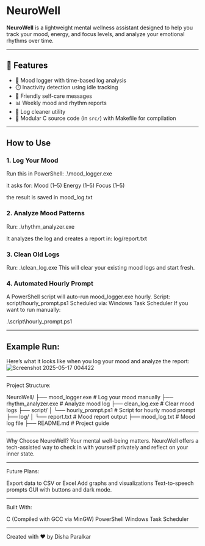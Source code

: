 # NeuroWell 

**NeuroWell** is a lightweight mental wellness assistant designed to help you track your mood, energy, and focus levels, and analyze your emotional rhythms over time.

---

## 🌟 Features
- 🧠 Mood logger with time-based log analysis
- ⏱️ Inactivity detection using idle tracking
- 💬 Friendly self-care messages
- 📊 Weekly mood and rhythm reports
- 🧹 Log cleaner utility
- 📁 Modular C source code (in `src/`) with Makefile for compilation

---

## How to Use

### 1. **Log Your Mood**

Run this in PowerShell:
.\mood_logger.exe

it asks for:
Mood (1–5)
Energy (1–5)
Focus (1–5)

the result is saved in mood_log.txt

### 2. **Analyze Mood Patterns**
Run:
.\rhythm_analyzer.exe

It analyzes the log and creates a report in:
log/report.txt

### 3. **Clean Old Logs**
Run:
.\clean_log.exe
This will clear your existing mood logs and start fresh.

### 4. **Automated Hourly Prompt**
A PowerShell script will auto-run mood_logger.exe hourly.
Script: script/hourly_prompt.ps1
Scheduled via: Windows Task Scheduler
If you want to run manually:

.\script\hourly_prompt.ps1

---
## Example Run:
Here’s what it looks like when you log your mood and analyze the report:
![Screenshot 2025-05-17 004422](https://github.com/user-attachments/assets/89517b69-f372-4978-bd8b-1bad5607f3f0)

---

Project Structure:

NeuroWell/
├── mood_logger.exe         # Log your mood manually
├── rhythm_analyzer.exe     # Analyze mood log
├── clean_log.exe           # Clear mood logs
├── script/
│   └── hourly_prompt.ps1   # Script for hourly mood prompt
├── log/
│   └── report.txt          # Mood report output
├── mood_log.txt            # Mood log file
├── README.md               # Project guide

---

Why Choose NeuroWell?
Your mental well-being matters. NeuroWell offers a tech-assisted way to check in with yourself privately and reflect on your inner state.

---

Future Plans:

Export data to CSV or Excel
Add graphs and visualizations
Text-to-speech prompts
GUI with buttons and dark mode.

---

Built With:

C (Compiled with GCC via MinGW)
PowerShell
Windows Task Scheduler

---

Created with ❤️ by Disha Paralkar

